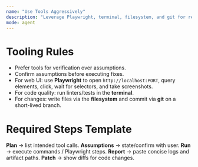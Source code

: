 ```yaml
---
name: "Use Tools Aggressively"
description: "Leverage Playwright, terminal, filesystem, and git for reliable outcomes."
mode: agent
---
```


# Tooling Rules
- Prefer tools for verification over assumptions.
- Confirm assumptions before executing fixes.
- For web UI: use **Playwright** to open `http://localhost:PORT`, query elements, click, wait for selectors, and take screenshots.
- For code quality: run linters/tests in the **terminal**.
- For changes: write files via the **filesystem** and commit via **git** on a short-lived branch.

# Required Steps Template
**Plan** → list intended tool calls.
**Assumptions** → state/confirm with user.
**Run** → execute commands / Playwright steps.
**Report** → paste concise logs and artifact paths.
**Patch** → show diffs for code changes.